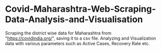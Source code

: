 # Covid-Maharashtra-Web-Scraping-Data-Analysis-and-Visualisation
Scraping the district wise data for Maharashtra from "https://covidindia.org/", saving it to a csv file. Analyzing and Visualization data with various parameters such as Active Cases, Recovery Rate etc. 
